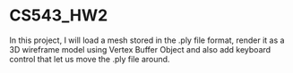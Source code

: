 # CS543_HW2
In this project, I will load a mesh stored in the .ply file format, render it as a 3D wireframe model using Vertex Buffer Object and also add keyboard control that let us move the .ply file around.
